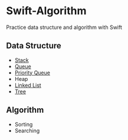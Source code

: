 # Swift-Algorithm
Practice data structure and algorithm with Swift

## Data Structure

  * [Stack](./Data%20Structure/Stack)
  * [Queue](./Data%20Structure/Queue)
  * [Priority Queue](./Data%20Structure/Priority%20Queue)
  * Heap
  * [Linked List](./Data%20Structure/Linked%20List)
  * [Tree](./Data%20Structure/Tree)

## Algorithm

  * Sorting
  * Searching
